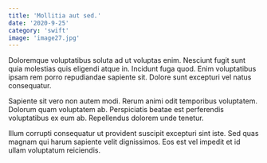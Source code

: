 ```yaml
---
title: 'Mollitia aut sed.'
date: '2020-9-25'
category: 'swift'
image: 'image27.jpg'
---
```


Doloremque voluptatibus soluta ad ut voluptas enim. Nesciunt fugit sunt quia molestias quis eligendi atque in. Incidunt fuga quod. Enim voluptatibus ipsam rem porro repudiandae sapiente sit. Dolore sunt excepturi vel natus consequatur.
 Sapiente sit vero non autem modi. Rerum animi odit temporibus voluptatem. Dolorum quam voluptatem ab. Perspiciatis beatae est perferendis voluptatibus ex eum ab. Repellendus dolorem unde tenetur.
 Illum corrupti consequatur ut provident suscipit excepturi sint iste. Sed quas magnam qui harum sapiente velit dignissimos. Eos est vel impedit et id ullam voluptatum reiciendis.
